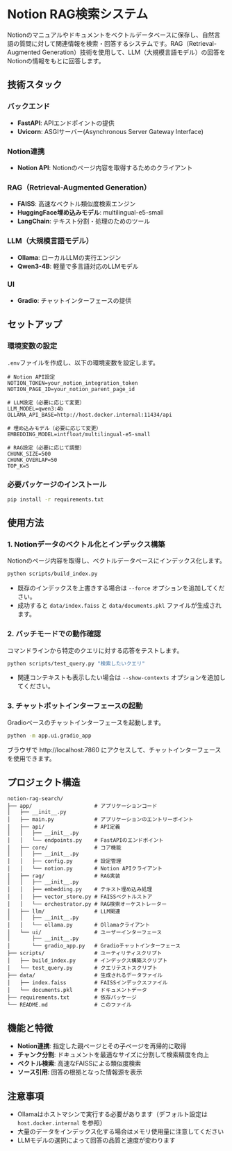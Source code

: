# Notion RAG検索システム

Notionのマニュアルやドキュメントをベクトルデータベースに保存し、自然言語の質問に対して関連情報を検索・回答するシステムです。RAG（Retrieval-Augmented Generation）技術を使用して、LLM（大規模言語モデル）の回答をNotionの情報をもとに回答します。

## 技術スタック

### バックエンド
- **FastAPI**: APIエンドポイントの提供
- **Uvicorn**: ASGIサーバー(Asynchronous Server Gateway Interface)

### Notion連携
- **Notion API**: Notionのページ内容を取得するためのクライアント

### RAG（Retrieval-Augmented Generation）
- **FAISS**: 高速なベクトル類似度検索エンジン
- **HuggingFace埋め込みモデル**: multilingual-e5-small
- **LangChain**: テキスト分割・処理のためのツール

### LLM（大規模言語モデル）
- **Ollama**: ローカルLLMの実行エンジン
- **Qwen3-4B**: 軽量で多言語対応のLLMモデル

### UI
- **Gradio**: チャットインターフェースの提供

## セットアップ

### 環境変数の設定

`.env`ファイルを作成し、以下の環境変数を設定します。

```
# Notion API設定
NOTION_TOKEN=your_notion_integration_token
NOTION_PAGE_ID=your_notion_parent_page_id

# LLM設定（必要に応じて変更）
LLM_MODEL=qwen3:4b
OLLAMA_API_BASE=http://host.docker.internal:11434/api

# 埋め込みモデル（必要に応じて変更）
EMBEDDING_MODEL=intfloat/multilingual-e5-small

# RAG設定（必要に応じて調整）
CHUNK_SIZE=500
CHUNK_OVERLAP=50
TOP_K=5
```

### 必要パッケージのインストール

```bash
pip install -r requirements.txt
```

## 使用方法

### 1. Notionデータのベクトル化とインデックス構築

Notionのページ内容を取得し、ベクトルデータベースにインデックス化します。

```bash
python scripts/build_index.py
```

* 既存のインデックスを上書きする場合は `--force` オプションを追加してください。
* 成功すると `data/index.faiss` と `data/documents.pkl` ファイルが生成されます。

### 2. バッチモードでの動作確認

コマンドラインから特定のクエリに対する応答をテストします。

```bash
python scripts/test_query.py "検索したいクエリ"
```

* 関連コンテキストも表示したい場合は `--show-contexts` オプションを追加してください。

### 3. チャットボットインターフェースの起動

Gradioベースのチャットインターフェースを起動します。

```bash
python -m app.ui.gradio_app
```

ブラウザで http://localhost:7860 にアクセスして、チャットインターフェースを使用できます。

## プロジェクト構造

```
notion-rag-search/
├── app/                    # アプリケーションコード
│   ├── __init__.py
│   ├── main.py             # アプリケーションのエントリーポイント
│   ├── api/                # API定義
│   │   ├── __init__.py
│   │   └── endpoints.py    # FastAPIのエンドポイント
│   ├── core/               # コア機能
│   │   ├── __init__.py
│   │   ├── config.py       # 設定管理
│   │   └── notion.py       # Notion APIクライアント
│   ├── rag/                # RAG実装
│   │   ├── __init__.py
│   │   ├── embedding.py    # テキスト埋め込み処理
│   │   ├── vector_store.py # FAISSベクトルストア
│   │   └── orchestrator.py # RAG検索オーケストレーター
│   ├── llm/                # LLM関連
│   │   ├── __init__.py
│   │   └── ollama.py       # Ollamaクライアント
│   └── ui/                 # ユーザーインターフェース
│       ├── __init__.py
│       └── gradio_app.py   # Gradioチャットインターフェース
├── scripts/                # ユーティリティスクリプト
│   ├── build_index.py      # インデックス構築スクリプト
│   └── test_query.py       # クエリテストスクリプト
├── data/                   # 生成されるデータファイル
│   ├── index.faiss         # FAISSインデックスファイル
│   └── documents.pkl       # ドキュメントデータ
├── requirements.txt        # 依存パッケージ
└── README.md               # このファイル
```

## 機能と特徴

- **Notion連携**: 指定した親ページとその子ページを再帰的に取得
- **チャンク分割**: ドキュメントを最適なサイズに分割して検索精度を向上
- **ベクトル検索**: 高速なFAISSによる類似度検索
- **ソース引用**: 回答の根拠となった情報源を表示

## 注意事項

- Ollamaはホストマシンで実行する必要があります（デフォルト設定は `host.docker.internal` を参照）
- 大量のデータをインデックス化する場合はメモリ使用量に注意してください
- LLMモデルの選択によって回答の品質と速度が変わります